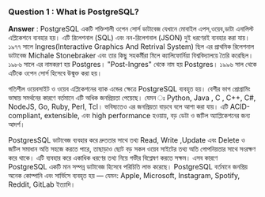 ### Question 1 : What is PostgreSQL?

**Answer** : PostgreSQL একটি শক্তিশালী ওপেন সোর্স ডাটাবেজ যেখানে মোবাইল এপস,ওয়েব,ডাটা এনালিস্ট এপ্লিকেশনে ব্যবহার হয়। এটি রিলেশনাল (SQL) এবং নন-রিলেশনাল (JSON) দুই ধরণেরই ব্যবহার করা যায়। ১৯৭৭ সালে Ingres(Interactive Graphics And Retrival System) ছিল এর প্রাথমিক রিলেশনাল ডাটাবেজ Michale Stonebraker এবং তার কিছু সহকর্মীরা মিলে ক্যালিফোর্নিয়া বিশ্ববিদ্যালয়ে তৈরি করেছিল। ১৯৮৬ সালে এর নামকরণ হয় Postgres। "Post-Ingres" থেকে নাম হয় Postgres। ১৯৯৬ সাল থেকে এটিকে ওপেন সোর্স হিসেবে উন্মুক্ত করা হয়।

গতিশীল ওয়েবসাইট ও ওয়েব এপ্লিকেশনের ব্যাক এন্ডের ক্ষেত্রে PostgreSQL ব্যবহৃত হয়। বেশীর ভাগ প্রোগ্রামিং ভাষায় সমর্থনের কারণে বর্তমানে এটি অধিক জনপ্রিয়তা পেয়েছে। যেমন ঃ Python, Java , C , C++, C#, NodeJS, Go, Ruby, Perl, Tcl। ভবিষ্যতেও এর জনপ্রিয়তা বাড়বে বলে আশা করা যায়। এটি ACID-compliant, extensible, এবং high performance হওয়ায়, বড় ডেটা ও জটিল অ্যাপ্লিকেশনের জন্য আদর্শ।

PostgresSQL ডাটাবেজ ব্যবহার করে দ্রুততার সাথে তথ্য Read, Write ,Update এবং Delete ও জটিল সমাধান অতি সহজে করতে পারে, তাছাড়াও ছোট বড় সকল ওয়েব সাইটের তথ্য অতি গোপনিয়তার সাথে সংরক্ষণ করে থাকে। এটি ব্যবহার করে একাধিক ধরণের তথ্য নিয়ে গভীর বিশ্লেষণ করতে সক্ষম। এসব কারণে PostgreSQL একটি মান সম্পন্ন ডাটাবেজ হিসেবে পরিচিতি লাভ করেছে। PostgreSQL বর্তমানে জনপ্রিয় অনেক কোম্পানি এবং সার্ভিসে ব্যবহৃত হয় — যেমন: Apple, Microsoft, Instagram, Spotify, Reddit, GitLab ইত্যাদি।
